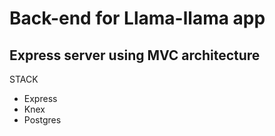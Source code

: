 # Back-end for Llama-llama app

## Express server using MVC architecture

STACK
- Express
- Knex
- Postgres
